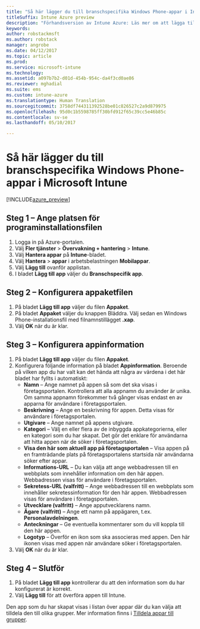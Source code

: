 ```yaml
---
title: "Så här lägger du till branschspecifika Windows Phone-appar i Intune | Microsoft Docs"
titleSuffix: Intune Azure preview
description: "Förhandsversion av Intune Azure: Läs mer om att lägga till branschspecifika Windows Phone-appar i Intune."
keywords: 
author: robstackmsft
ms.author: robstack
manager: angrobe
ms.date: 04/12/2017
ms.topic: article
ms.prod: 
ms.service: microsoft-intune
ms.technology: 
ms.assetid: a097b7b2-d01d-454b-954c-da4f3cd0ae86
ms.reviewer: mghadial
ms.suite: ems
ms.custom: intune-azure
ms.translationtype: Human Translation
ms.sourcegitcommit: 3758df744311392528be01c826527c2a9d879975
ms.openlocfilehash: 95d0c1b5598785ff30bfd912f65c39cc5e46b85c
ms.contentlocale: sv-se
ms.lasthandoff: 05/10/2017

---
```


# <a name="how-to-add-windows-phone-line-of-business-lob-apps-to-microsoft-intune"></a>Så här lägger du till branschspecifika Windows Phone-appar i Microsoft Intune

[!INCLUDE[azure_preview](../includes/azure_preview.md)]


## <a name="step-1---specify-the-software-setup-file"></a>Steg 1 – Ange platsen för programinstallationsfilen

1. Logga in på Azure-portalen.
2. Välj **Fler tjänster** > **Övervakning + hantering** > **Intune**.
3. Välj **Hantera appar** på **Intune**-bladet.
4. Välj **Hantera** > **appar** i arbetsbelastningen **Mobilappar**.
5. Välj **Lägg till** ovanför applistan.
6. I bladet **Lägg till app** väljer du **Branschspecifik app**.

## <a name="step-2---configure-the-app-package-file"></a>Steg 2 – Konfigurera appaketfilen

1. På bladet **Lägg till app** väljer du filen **Appaket**.
2. På bladet **Appaket** väljer du knappen Bläddra. Välj sedan en Windows Phone-installationsfil med filnamnstillägget **.xap**.
3. Välj **OK** när du är klar.


## <a name="step-3---configure-app-information"></a>Steg 3 – Konfigurera appinformation

1. På bladet **Lägg till app** väljer du filen **Appaket**.
2. Konfigurera följande information på bladet **Appinformation**. Beroende på vilken app du har valt kan det hända att några av värdena i det här bladet har fyllts i automatiskt:
    - **Namn** – Ange namnet på appen så som det ska visas i företagsportalen. Kontrollera att alla appnamn du använder är unika. Om samma appnamn förekommer två gånger visas endast en av apparna för användare i företagsportalen.
    - **Beskrivning** – Ange en beskrivning för appen. Detta visas för användare i företagsportalen.
    - **Utgivare** – Ange namnet på appens utgivare.
    - **Kategori** – Välj en eller flera av de inbyggda appkategorierna, eller en kategori som du har skapat. Det gör det enklare för användarna att hitta appen när de söker i företagsportalen.
    - **Visa den här som aktuell app på företagsportalen** – Visa appen på en framträdande plats på företagsportalens startsida när användarna söker efter appar.
    - **Informations-URL** – Du kan välja att ange webbadressen till en webbplats som innehåller information om den här appen. Webbadressen visas för användare i företagsportalen.
    - **Sekretess-URL (valfritt)** – Ange webbadressen till en webbplats som innehåller sekretessinformation för den här appen. Webbadressen visas för användare i företagsportalen.
    - **Utvecklare (valfritt)** – Ange apputvecklarens namn.
    - **Ägare (valfritt)** – Ange ett namn på appägaren, t.ex. **Personalavdelningen**.
    - **Anteckningar** – Ge eventuella kommentarer som du vill koppla till den här appen.
    - **Logotyp** – Överför en ikon som ska associeras med appen. Den här ikonen visas med appen när användare söker i företagsportalen.
3. Välj **OK** när du är klar.

## <a name="step-4---finish-up"></a>Steg 4 – Slutför

1. På bladet **Lägg till app** kontrollerar du att den information som du har konfigurerat är korrekt.
2. Välj **Lägg till** för att överföra appen till Intune.

Den app som du har skapat visas i listan över appar där du kan välja att tilldela den till olika grupper. Mer information finns i [Tilldela appar till grupper](deploy-apps.md).

